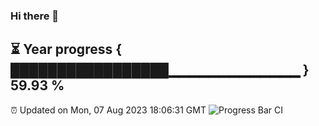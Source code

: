 ### Hi there 👋
⏳ Year progress { █████████████████▁▁▁▁▁▁▁▁▁▁▁▁▁ } 59.93 %
---
⏰ Updated on Mon, 07 Aug 2023 18:06:31 GMT
![Progress Bar CI](https://github.com/Moyi321/Moyi321/workflows/Progress%20Bar%20CI/badge.svg)
